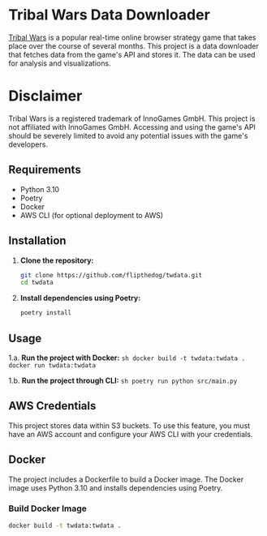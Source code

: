 # Tribal Wars Data Downloader
[Tribal Wars](www.tribalwars.net) is a popular real-time online browser strategy game that takes place over the course of several months. This project is a data downloader that fetches data from the game's API and stores it. The data can be used for analysis and visualizations.

# Disclaimer
Tribal Wars is a registered trademark of InnoGames GmbH. This project is not affiliated with InnoGames GmbH. Accessing and using the game's API should be severely limited to avoid any potential issues with the game's developers.

## Requirements
- Python 3.10
- Poetry
- Docker
- AWS CLI (for optional deployment to AWS)

## Installation

1. **Clone the repository:**
    ```sh
    git clone https://github.com/flipthedog/twdata.git
    cd twdata
    ```

2. **Install dependencies using Poetry:**
    ```sh
    poetry install
    ```

## Usage

1.a. **Run the project with Docker:**
    ```sh
    docker build -t twdata:twdata .
    docker run twdata:twdata
    ```

1.b. **Run the project through CLI:**
    ```sh
    poetry run python src/main.py
    ```

## AWS Credentials
This project stores data within S3 buckets. To use this feature, you must have an AWS account and configure your AWS CLI with your credentials.

## Docker

The project includes a Dockerfile to build a Docker image. The Docker image uses Python 3.10 and installs dependencies using Poetry.

### Build Docker Image
```sh
docker build -t twdata:twdata .